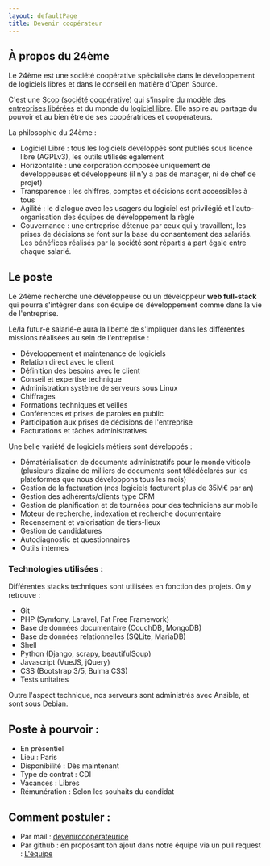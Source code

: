 ```yaml
---
layout: defaultPage
title: Devenir coopérateur
---
```


## À propos du 24ème

Le 24ème est une société coopérative spécialisée dans le développement de logiciels libres et dans le conseil en matière d'Open Source.  

C'est une [Scop (société coopérative)](https://www.les-scop.coop/interface-pedagogique/) qui s'inspire du modèle des [entreprises libérées](https://www.organisationslibérées.fr/) et du monde du [logiciel libre](https://www.gnu.org/philosophy/free-sw.fr.html). Elle aspire au partage du pouvoir et au bien être de ses coopératrices et coopérateurs.  

La philosophie du 24ème :

 - Logiciel Libre : tous les logiciels développés sont publiés sous licence libre (AGPLv3), les outils utilisés également
 - Horizontalité : une corporation composée uniquement de développeuses et développeurs  (il n'y a pas de manager, ni de chef de projet)
 - Transparence : les chiffres, comptes et décisions sont accessibles à tous
 - Agilité : le dialogue avec les usagers du logiciel est privilégié et l'auto-organisation des équipes de développement la règle
 - Gouvernance : une entreprise détenue par ceux qui y travaillent, les prises de décisions se font sur la base du consentement des salariés. Les bénéfices réalisés par la société sont répartis à part égale entre chaque salarié.

## Le poste

Le 24ème recherche une développeuse ou un développeur **web full-stack** qui pourra s'intégrer dans son équipe de développement comme dans la vie de l'entreprise.

Le/la futur-e salarié-e aura la liberté de s'impliquer dans les différentes missions réalisées au sein de l'entreprise :

 - Développement et maintenance de logiciels
 - Relation direct avec le client
 - Définition des besoins avec le client
 - Conseil et expertise technique
 - Administration système de serveurs sous Linux
 - Chiffrages
 - Formations techniques et veilles
 - Conférences et prises de paroles en public
 - Participation aux prises de décisions de l'entreprise
 - Facturations et tâches administratives

Une belle variété de logiciels métiers sont développés :

 - Dématérialisation de documents administratifs pour le monde viticole (plusieurs dizaine de milliers de documents sont télédéclarés sur les  plateformes que nous développons tous les mois)
 - Gestion de la facturation (nos logiciels facturent plus de 35M€ par an)
 - Gestion des adhérents/clients type CRM
 - Gestion de planification et de tournées pour des techniciens sur mobile
 - Moteur de recherche, indexation et recherche documentaire
 - Recensement et valorisation de tiers-lieux
 - Gestion de candidatures
 - Autodiagnostic et questionnaires
 - Outils internes

### Technologies utilisées :

Différentes stacks techniques sont utilisées en fonction des projets. On y retrouve :

 - Git
 - PHP (Symfony, Laravel, Fat Free Framework)
 - Base de données documentaire (CouchDB, MongoDB)
 - Base de données relationnelles (SQLite, MariaDB)
 - Shell
 - Python (Django, scrapy, beautifulSoup)
 - Javascript (VueJS, jQuery)
 - CSS (Bootstrap 3/5, Bulma CSS)
 - Tests unitaires

Outre l'aspect technique, nos serveurs sont administrés avec Ansible, et sont sous Debian.

## Poste à pourvoir :

 - En présentiel 
 - Lieu : Paris 
 - Disponibilité : Dès maintenant
 - Type de contrat : CDI
 - Vacances : Libres
 - Rémunération : Selon les souhaits du candidat

## Comment postuler :

 - Par mail : [devenircooperateurice](mailto:devenircooperateurice@24eme.fr)
 - Par github : en proposant ton ajout dans notre équipe via un pull request :  [L'équipe](https://github.com/24eme/24eme.fr/blob/master/_config.yml#L11)
